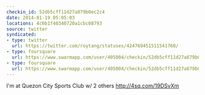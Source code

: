 ```yaml
---
checkin_id: 52db5cff11d27a879b0ec2c4
date: 2014-01-19 05:05:03
locations: 4c0b1f40340720a1cbc08793
source: twitter
syndicated:
- type: twitter
  url: https://twitter.com/roytang/statuses/424769451511541760/
- type: foursquare
  url: https://www.swarmapp.com/user/405004/checkin/52db5cff11d27a879b0ec2c4?s=wymUDJghIF__1GQMEYcgVt0xlIM&ref=tw
- type: foursquare
  url: https://www.swarmapp.com/user/405004/checkin/52db5cff11d27a879b0ec2c4?s=wymUDJghIF__1GQMEYcgVt0xlIM&ref=tw
---
```


I'm at Quezon City Sports Club w/ 2 others http://4sq.com/19DSvXm